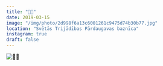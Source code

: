 ```yaml
---
title: "🎂🎂"
date: 2019-03-15
image: "/img/photo/2d998f6a13c6001261c9475d74b30b77.jpg"
location: "Svētās Trijādības Pārdaugavas baznīca"
instagram: true
draft: false
---
```


![🎂🎂](/img/photo/2d998f6a13c6001261c9475d74b30b77.jpg)
